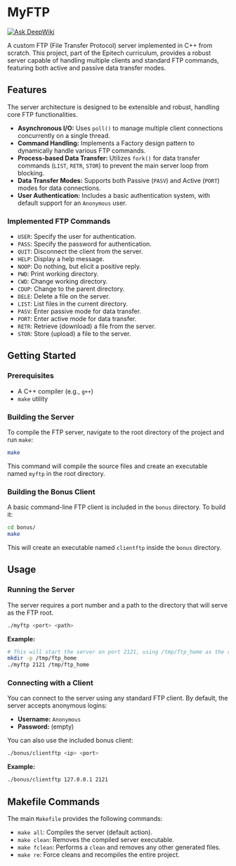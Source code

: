 # MyFTP
[![Ask DeepWiki](https://devin.ai/assets/askdeepwiki.png)](https://deepwiki.com/EliasJHL/My_FTP)

A custom FTP (File Transfer Protocol) server implemented in C++ from scratch. This project, part of the Epitech curriculum, provides a robust server capable of handling multiple clients and standard FTP commands, featuring both active and passive data transfer modes.

## Features

The server architecture is designed to be extensible and robust, handling core FTP functionalities.

- **Asynchronous I/O:** Uses `poll()` to manage multiple client connections concurrently on a single thread.
- **Command Handling:** Implements a Factory design pattern to dynamically handle various FTP commands.
- **Process-based Data Transfer:** Utilizes `fork()` for data transfer commands (`LIST`, `RETR`, `STOR`) to prevent the main server loop from blocking.
- **Data Transfer Modes:** Supports both Passive (`PASV`) and Active (`PORT`) modes for data connections.
- **User Authentication:** Includes a basic authentication system, with default support for an `Anonymous` user.

### Implemented FTP Commands
- `USER`: Specify the user for authentication.
- `PASS`: Specify the password for authentication.
- `QUIT`: Disconnect the client from the server.
- `HELP`: Display a help message.
- `NOOP`: Do nothing, but elicit a positive reply.
- `PWD`: Print working directory.
- `CWD`: Change working directory.
- `CDUP`: Change to the parent directory.
- `DELE`: Delete a file on the server.
- `LIST`: List files in the current directory.
- `PASV`: Enter passive mode for data transfer.
- `PORT`: Enter active mode for data transfer.
- `RETR`: Retrieve (download) a file from the server.
- `STOR`: Store (upload) a file to the server.

## Getting Started

### Prerequisites
- A C++ compiler (e.g., `g++`)
- `make` utility

### Building the Server

To compile the FTP server, navigate to the root directory of the project and run `make`:

```sh
make
```
This command will compile the source files and create an executable named `myftp` in the root directory.

### Building the Bonus Client

A basic command-line FTP client is included in the `bonus` directory. To build it:

```sh
cd bonus/
make
```
This will create an executable named `clientftp` inside the `bonus` directory.

## Usage

### Running the Server

The server requires a port number and a path to the directory that will serve as the FTP root.

```sh
./myftp <port> <path>
```
**Example:**
```sh
# This will start the server on port 2121, using /tmp/ftp_home as the root directory.
mkdir -p /tmp/ftp_home
./myftp 2121 /tmp/ftp_home
```

### Connecting with a Client

You can connect to the server using any standard FTP client. By default, the server accepts anonymous logins:
- **Username:** `Anonymous`
- **Password:** (empty)

You can also use the included bonus client:
```sh
./bonus/clientftp <ip> <port>
```
**Example:**
```sh
./bonus/clientftp 127.0.0.1 2121
```

## Makefile Commands

The main `Makefile` provides the following commands:
- `make all`: Compiles the server (default action).
- `make clean`: Removes the compiled server executable.
- `make fclean`: Performs a `clean` and removes any other generated files.
- `make re`: Force cleans and recompiles the entire project.
